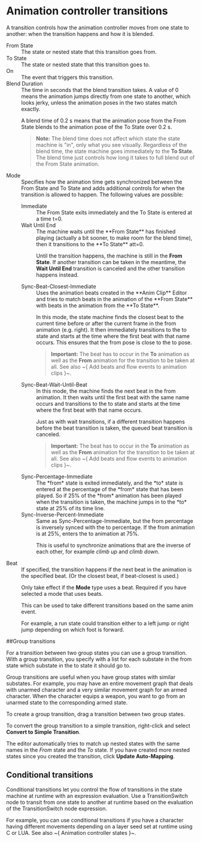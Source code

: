 # Animation controller transitions

A transition controls how the animation controller moves from one state to another: when the transition happens and how it is blended.

<dd>

<dt>From State</dt>
<dd>The state or nested state that this transition goes from.</dd>

<dt>To State</dt>
<dd>The state or nested state that this transition goes to.</dd>

<dt>On</dt>
<dd>The event that triggers this transition.</dd>

<dt>Blend Duration</dt>
<dd>The time in seconds that the blend transition takes. A value of 0 means the animation jumps directly from one state to another, which looks jerky, unless the animation poses in the two states match exactly.

A blend time of 0.2 s means that the animation pose from the From State blends to the animation pose of the To State over 0.2 s.

> **Note:** The blend time does not affect which state the state machine is "in", only what you see visually. Regardless of the blend time, the state machine goes immediately to the **To State**. The blend time just controls how long it takes to full blend out of the From State animation.

</dd>

<dt>Mode</dt>

<dd>Specifies how the animation time gets synchronized between the From State and To State and adds additional controls for when the transition is allowed to happen. The following values are possible:
<dl>

<dt>Immediate<dt>
<dd>The From State exits immediately and the To State is entered at a time t=0.</dd>

<dt>Wait Until End</dt>

<dd>The machine waits until the **From State** has finished playing (actually a bit sooner, to make room for the blend time), then it transitions to the **To State** att=0.

Until the transition happens, the machine is still in the **From State**. If another transition can be taken in the meantime, the **Wait Until End** transition is canceled and the other transition happens instead.</dd>

<dt>Sync-Beat-Closest-Immediate</dt>

<dd>Uses the animation beats created in the **Anim Clip** Editor and tries to match beats in the animation of the **From State** with beats in the animation from the **To State**.

In this mode, the state machine finds the closest beat to the current time before or after the current frame in the from animation (e.g. right). It then immediately transitions to the to state and starts at the time where the first beat with that name occurs. This ensures that the from pose is close to the to pose.


  > **Important:** The beat has to occur in the **To** animation as well as the **From** animation for the transition to be taken at all. See also ~{ Add beats and flow events to animation clips }~.

<dt>Sync-Beat-Wait-Until-Beat</dt>

<dd>In this mode, the machine finds the next beat in the from animation. It then waits until the first beat with the same name occurs and transitions to the to state and starts at the time where the first beat with that name occurs.

Just as with wait transitions, if a different transition happens before the beat transition is taken, the queued beat transition is canceled.

  > **Important:** The beat has to occur in the **To** animation as well as the **From** animation for the transition to be taken at all. See also ~{ Add beats and flow events to animation clips }~.

</dd>

<dt>Sync-Percentage-Immediate</dt>

<dd>The *from* state is exited immediately, and the *to* state is entered at the percentage of the *from* state that has been played. So if 25% of the *from* animation has been played when the transition is taken, the machine jumps in to the *to* state at 25% of its time line.</dd>

<dt>Sync-Inverse-Percent-Immediate</dt>
<dd>Same as Sync-Percentage-Immediate, but the from percentage is inversely synced with the to percentage. If the from animation is at 25%, enters the to animation at 75%.

This is useful to synchronize animations that are the inverse of each other, for example *climb up* and *climb down*.
</dd>
</dl>
<dt>Beat</dt>

<dd>If specified, the transition happens if the next beat in the animation is the specified beat. (Or the closest beat, if beat-closest is used.)

Only take effect if the **Mode** type uses a beat. Required if you have selected a mode that uses beats.

This can be used to take different transitions based on the same anim event.

For example, a run state could transition either to a left jump or right jump depending on which foot is forward.

</dd>
</dd>

##Group transitions

For a transition between two group states you can use a group transition. With a group transition, you specify with a list for each substate in the from state which substate in the to state it should go to.

Group transitions are useful when you have group states with similar substates. For example, you may have an entire movement graph that deals with unarmed character and a very similar movement graph for an armed character. When the character equips a weapon, you want to go from an unarmed state to the corresponding armed state.

To create a group transition, drag a transition between two group states.

To convert the group transition to a simple transition, right-click and select **Convert to Simple Transition**.

The editor automatically tries to match up nested states with the same names in the *From* state and the *To* state. If you have created more nested states since you created the transition, click **Update Auto-Mapping**.

## Conditional transitions

Conditional transitions let you control the flow of transitions in the state machine at runtime with an expression evaluation.  Use a TransitionSwitch node to transit from one state to another at runtime based on the evaluation of the TransitionSwitch node expression. 

For example, you can use conditional transitions if you have a character having different movements depending on a layer seed set at runtime using C or LUA. See also ~{ Animation controller states }~.
